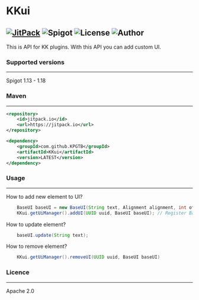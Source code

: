 # KKui

[![JitPack](https://jitpack.io/v/KPGTB/KKui.svg)](https://jitpack.io/#KPGTB/KKui)
![Spigot](https://img.shields.io/badge/Spigot-1.13--1.18-yellow)
![License](https://img.shields.io/badge/License-Apache%202.0-orange)
![Author](https://img.shields.io/badge/Author-KPG--TB-green)
------------------------------------------------------------

This is API for KK plugins. With this API you can add custom UI.

### Supported versions

---

Spigot 1.13 - 1.18

### Maven

---

```xml
<repository>
    <id>jitpack.io</id>
    <url>https://jitpack.io</url>
</repository>
```
```xml
<dependency>
    <groupId>com.github.KPGTB</groupId>
    <artifactId>KKui</artifactId>
    <version>LATEST</version>
</dependency>
```

### Usage

---

How to add new element to UI?

```java
    BaseUI baseUI = new BaseUI(String text, Alignment alignment, int offset); // Create new BaseUI object
    KKui.getUiManager().addUI(UUID uuid, BaseUI baseUI); // Register BaseUI object
```

How to update element?
```java
    baseUI.update(String text);
```

How to remove element?
```java
    KKui.getUiManager().removeUI(UUID uuid, BaseUI baseUI)
```

### Licence

---

Apache 2.0
